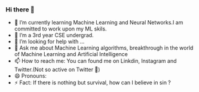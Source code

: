 ### Hi there 👋

<!--
**ank232/ank232** is a ✨ _special_ ✨ repository because its `README.md` (this file) appears on your GitHub profile. -->


- 🔭 I’m currently learning Machine Learning and Neural Networks.I am committed to work upon my ML skils.  
- 👯 I’m a 3rd year CSE undergrad.
- 🤔 I’m looking for help with ...
- 💬 Ask me about Machine Learning algorithms, breakthrough in the world of Machine Learning and Artificial Intelligence
- 📫 How to reach me: You can found me on Linkdin, Instagram and Twitter.(Not so active on Twitter 🥱)
- 😄 Pronouns: 
- ⚡ Fact: If there is nothing but survival, how can I believe in sin ?
